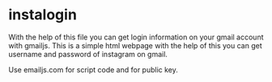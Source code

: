 # instalogin
With the help of this file you can get login information on your gmail account with gmailjs. 
This is a simple html webpage with the help of this you can get username and password of instagram on gmail.

Use emailjs.com for script code and for public key.
